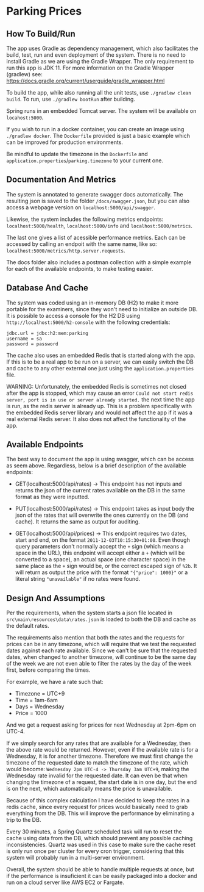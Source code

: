 # Parking Prices #

## How To Build/Run ##

The app uses Gradle as dependency management, which also facilitates the build, test, run and even deployment of the system. 
There is no need to install Gradle as we are using the Gradle Wrapper. The only requirement to run this app is JDK 11.
For more information on the Gradle Wrapper (gradlew) see: https://docs.gradle.org/current/userguide/gradle_wrapper.html

To build the app, while also running all the unit tests, use `./gradlew clean build`. 
To run, use `./gradlew bootRun` after building. 

Spring runs in an embedded Tomcat server. 
The system will be available on `locahost:5000`.

If you wish to run in a docker container, you can create an image using `./gradlew docker`. 
The `Dockerfile` provided is just a basic example which can be improved for production environments.

Be mindful to update the timezone in the `Dockerfile` and `application.properties`/`parking.timezone` to your current one.


## Documentation And Metrics ##

The system is annotated to generate swagger docs automatically. The resulting json is saved to the folder `/docs/swagger.json`, but you can also access a webpage version on `localhost:5000/api/swagger`.

Likewise, the system includes the following metrics endpoints: `localhost:5000/health`, `localhost:5000/info` and `localhost:5000/metrics`. 

The last one gives a list of acessible performance metrics. Each can be accessed by calling an endpoit with the same name, like so: `localhost:5000/metrics/http.server.requests`.

The docs folder also includes a postman collection with a simple example for each of the available endpoints, to make testing easier.


## Database And Cache ##

The system was coded using an in-memory DB (H2) to make it more portable for the examiners, since they won't need to initialize an outside DB.
It is possible to access a console for the H2 DB using `http://localhost:5000/h2-console` with the following credentials:

```
jdbc.url = jdbc:h2:mem:parking
username = sa
password = password
```

The cache also uses an embedded Redis that is started along with the app. 
If this is to be a real app to be run on a server, we can easily switch the DB and cache to any other external one just using the `application.properties` file.

WARNING: Unfortunately, the embedded Redis is sometimes not closed after the app is stopped, which may cause an error `Could not start redis server, port is in use or server already started.` the next time the app is run, as the redis server is already up. 
This is a problem specifically with the embedded Redis server library and would not affect the app if it was a real external Redis server. 
It also does not affect the functionality of the app.


## Available Endpoints ##

The best way to document the app is using swagger, which can be access as seem above. Regardless, below is a brief description of the available endpoints:

 - GET(localhost:5000/api/rates) -> This endpoint has not inputs and returns the json of the current rates available on the DB in the same format as they were inputted. 
 
 - PUT(localhost:5000/api/rates) -> This endpoint takes as input body the json of the rates that will overwrite the ones currently on the DB (and cache). It returns the same as output for auditing.
 
 - GET(localhost:5000/api/prices) -> This endpoint requires two dates, start and end, on the format `2011-12-03T10:15:30+01:00`. Even though query parameters don't normally accept the `+` sign (which means a space in the URL), this endpoint will accept either a `+` (which will be converted to a space), an actual space (one character space) in the same place as the `+` sign would be, or the correct escaped sign of `%2b`. It will return as output the price with the format `"{"price": 1000}"` or a literal string `"unavailable"` if no rates were found.


## Design And Assumptions ##

Per the requirements, when the system starts a json file located in `src\main\resources\data\rates.json` is loaded to both the DB and cache as the default rates.

The requirements also mention that both the rates and the requests for prices can be in any timezone, which will require that we test the requested dates against each rate available.
Since we can't be sure that the requested dates, when changed to another timezone, will continue to be the same day of the week we are not even able to filter the rates by the day of the week first, before comparing the times.

For example, we have a rate such that:
 - Timezone = UTC+9
 - Time = 1am-6am
 - Days = Wednesday
 - Price = 1000
 
And we get a request asking for prices for next Wednesday at 2pm-6pm on UTC-4. 

If we simply search for any rates that are available for a Wednesday, then the above rate would be returned. However, even if the available rate is for a Wednesday, it is for another timezone. Therefore we must first change the timezone of the requested date to match the timezone of the rate, which would become: `Wednesday 2pm UTC-4 -> Thursday 3am UTC+9`, making the Wednesday rate invalid for the requested date. It can even be that when changing the timezone of a request, the start date is in one day, but the end is on the next, which automatically means the price is unavailable.

Because of this complex calculation I have decided to keep the rates in a redis cache, since every request for prices would basically need to grab everything from the DB. This will improve the performance by eliminating a trip to the DB. 

Every 30 minutes, a Spring Quartz scheduled task will run to reset the cache using data from the DB, which should prevent any possible caching inconsistencies. Quartz was used in this case to make sure the cache reset is only run once per cluster for every cron trigger, considering that this system will probably run in a multi-server environment.

Overall, the system should be able to handle multiple requests at once, but if the performance is insuficient it can be easily packaged into a docker and run on a cloud server like AWS EC2 or Fargate.

